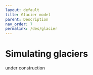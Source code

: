 ```yaml
---
layout: default
title: Glacier model
parent: Description
nav_order: 7
permalink: /des/glacier
---
```


# Simulating glaciers

under construction
